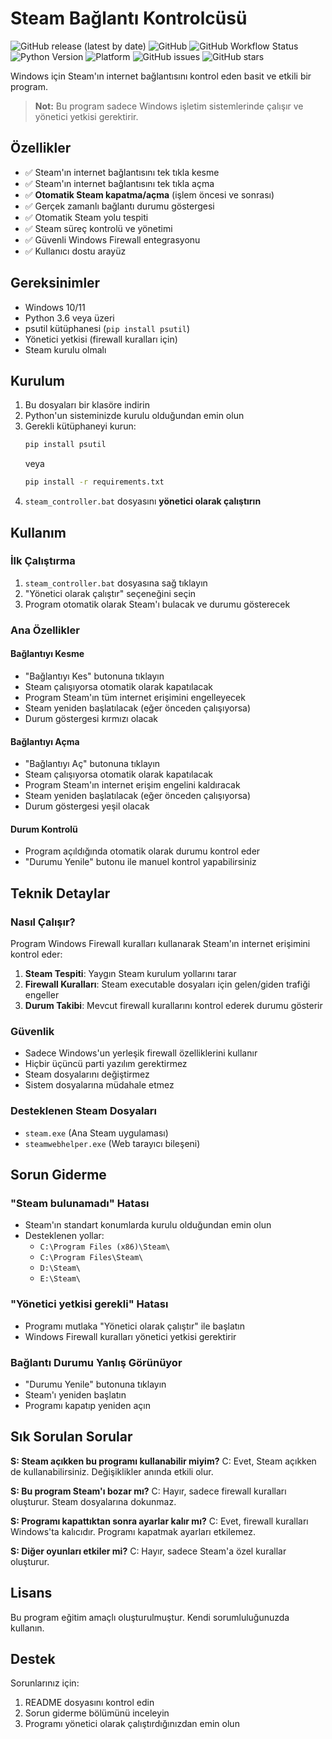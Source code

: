# Steam Bağlantı Kontrolcüsü

![GitHub release (latest by date)](https://img.shields.io/github/v/release/username/steam-connection-controller)
![GitHub](https://img.shields.io/github/license/username/steam-connection-controller)
![GitHub Workflow Status](https://img.shields.io/github/actions/workflow/status/username/steam-connection-controller/test.yml)
![Python Version](https://img.shields.io/badge/python-3.6%2B-blue)
![Platform](https://img.shields.io/badge/platform-Windows-blue)
![GitHub issues](https://img.shields.io/github/issues/username/steam-connection-controller)
![GitHub stars](https://img.shields.io/github/stars/username/steam-connection-controller)

Windows için Steam'ın internet bağlantısını kontrol eden basit ve etkili bir program.

> **Not:** Bu program sadece Windows işletim sistemlerinde çalışır ve yönetici yetkisi gerektirir.

## Özellikler

- ✅ Steam'ın internet bağlantısını tek tıkla kesme
- ✅ Steam'ın internet bağlantısını tek tıkla açma
- ✅ **Otomatik Steam kapatma/açma** (işlem öncesi ve sonrası)
- ✅ Gerçek zamanlı bağlantı durumu göstergesi
- ✅ Otomatik Steam yolu tespiti
- ✅ Steam süreç kontrolü ve yönetimi
- ✅ Güvenli Windows Firewall entegrasyonu
- ✅ Kullanıcı dostu arayüz

## Gereksinimler

- Windows 10/11
- Python 3.6 veya üzeri
- psutil kütüphanesi (`pip install psutil`)
- Yönetici yetkisi (firewall kuralları için)
- Steam kurulu olmalı

## Kurulum

1. Bu dosyaları bir klasöre indirin
2. Python'un sisteminizde kurulu olduğundan emin olun
3. Gerekli kütüphaneyi kurun:
   ```bash
   pip install psutil
   ```
   veya
   ```bash
   pip install -r requirements.txt
   ```
4. `steam_controller.bat` dosyasını **yönetici olarak çalıştırın**

## Kullanım

### İlk Çalıştırma
1. `steam_controller.bat` dosyasına sağ tıklayın
2. "Yönetici olarak çalıştır" seçeneğini seçin
3. Program otomatik olarak Steam'ı bulacak ve durumu gösterecek

### Ana Özellikler

#### Bağlantıyı Kesme
- "Bağlantıyı Kes" butonuna tıklayın
- Steam çalışıyorsa otomatik olarak kapatılacak
- Program Steam'ın tüm internet erişimini engelleyecek
- Steam yeniden başlatılacak (eğer önceden çalışıyorsa)
- Durum göstergesi kırmızı olacak

#### Bağlantıyı Açma
- "Bağlantıyı Aç" butonuna tıklayın
- Steam çalışıyorsa otomatik olarak kapatılacak
- Program Steam'ın internet erişim engelini kaldıracak
- Steam yeniden başlatılacak (eğer önceden çalışıyorsa)
- Durum göstergesi yeşil olacak

#### Durum Kontrolü
- Program açıldığında otomatik olarak durumu kontrol eder
- "Durumu Yenile" butonu ile manuel kontrol yapabilirsiniz

## Teknik Detaylar

### Nasıl Çalışır?
Program Windows Firewall kuralları kullanarak Steam'ın internet erişimini kontrol eder:

1. **Steam Tespiti**: Yaygın Steam kurulum yollarını tarar
2. **Firewall Kuralları**: Steam executable dosyaları için gelen/giden trafiği engeller
3. **Durum Takibi**: Mevcut firewall kurallarını kontrol ederek durumu gösterir

### Güvenlik
- Sadece Windows'un yerleşik firewall özelliklerini kullanır
- Hiçbir üçüncü parti yazılım gerektirmez
- Steam dosyalarını değiştirmez
- Sistem dosyalarına müdahale etmez

### Desteklenen Steam Dosyaları
- `steam.exe` (Ana Steam uygulaması)
- `steamwebhelper.exe` (Web tarayıcı bileşeni)

## Sorun Giderme

### "Steam bulunamadı" Hatası
- Steam'ın standart konumlarda kurulu olduğundan emin olun
- Desteklenen yollar:
  - `C:\Program Files (x86)\Steam\`
  - `C:\Program Files\Steam\`
  - `D:\Steam\`
  - `E:\Steam\`

### "Yönetici yetkisi gerekli" Hatası
- Programı mutlaka "Yönetici olarak çalıştır" ile başlatın
- Windows Firewall kuralları yönetici yetkisi gerektirir

### Bağlantı Durumu Yanlış Görünüyor
- "Durumu Yenile" butonuna tıklayın
- Steam'ı yeniden başlatın
- Programı kapatıp yeniden açın

## Sık Sorulan Sorular

**S: Steam açıkken bu programı kullanabilir miyim?**
C: Evet, Steam açıkken de kullanabilirsiniz. Değişiklikler anında etkili olur.

**S: Bu program Steam'ı bozar mı?**
C: Hayır, sadece firewall kuralları oluşturur. Steam dosyalarına dokunmaz.

**S: Programı kapattıktan sonra ayarlar kalır mı?**
C: Evet, firewall kuralları Windows'ta kalıcıdır. Programı kapatmak ayarları etkilemez.

**S: Diğer oyunları etkiler mi?**
C: Hayır, sadece Steam'a özel kurallar oluşturur.

## Lisans

Bu program eğitim amaçlı oluşturulmuştur. Kendi sorumluluğunuzda kullanın.

## Destek

Sorunlarınız için:
1. README dosyasını kontrol edin
2. Sorun giderme bölümünü inceleyin
3. Programı yönetici olarak çalıştırdığınızdan emin olun